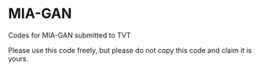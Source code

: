# MIA-GAN
Codes for MIA-GAN submitted to TVT

Please use this code freely, but please do not copy this code and claim it is yours.
